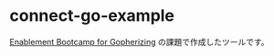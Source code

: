 # connect-go-example

[Enablement Bootcamp for Gopherizing](https://knowledgework.connpass.com/event/290443/) の課題で作成したツールです。